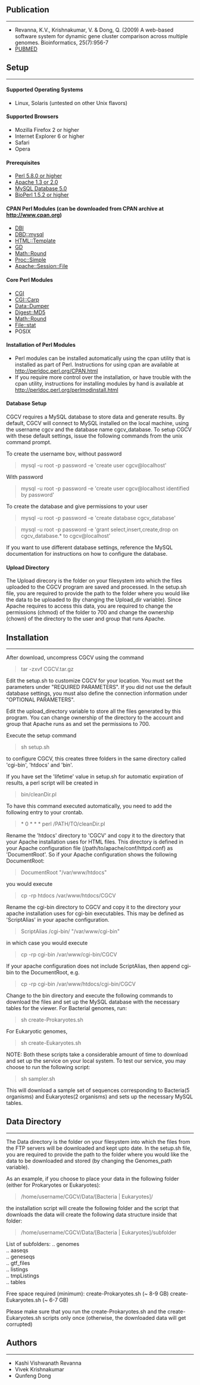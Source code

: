 ## Publication
----------------
* Revanna, K.V., Krishnakumar, V. & Dong, Q. (2009) A web-based software system for dynamic gene cluster comparison across multiple genomes. Bioinformatics, 25(7):956-7
* [PUBMED](http://www.ncbi.nlm.nih.gov/pubmed/19208612)

## Setup
---------

#### Supported Operating Systems
* Linux, Solaris (untested on other Unix flavors)

#### Supported Browsers
* Mozilla Firefox 2 or higher
* Internet Explorer 6 or higher
* Safari
* Opera

#### Prerequisites
* [Perl 5.8.0 or higher](http://www.perl.org/)
* [Apache 1.3 or 2.0](http://www.apache.org)
* [MySQL Database 5.0](http://dev.mysql.com/)
* [BioPerl 1.5.2 or higher](http://www.bioperl.org/)

#### CPAN Perl Modules (can be downloaded from CPAN archive at http://www.cpan.org)
* [DBI](http://search.cpan.org/~timb/DBI-1.616/DBI.pm)
* [DBD::mysql](http://search.cpan.org/~capttofu/DBD-mysql-4.018/lib/DBD/mysql.pm)
* [HTML::Template](http://search.cpan.org/~samtregar/HTML-Template-2.9/Template.pm)
* [GD](http://search.cpan.org/~lds/GD-2.45/GD.pm)
* [Math::Round](http://search.cpan.org/~grommel/Math-Round-0.06/Round.pm)
* [Proc::Simple](http://search.cpan.org/~mschilli/Proc-Simple-1.27/Simple.pm)
* [Apache::Session::File](http://search.cpan.org/~chorny/Apache-Session-1.89/lib/Apache/Session/File.pm)

#### Core Perl Modules
* [CGI](http://search.cpan.org/~markstos/CGI.pm-3.52/lib/CGI.pm)
* [CGI::Carp](http://search.cpan.org/~markstos/CGI.pm-3.52/lib/CGI/Carp.pm)
* [Data::Dumper](http://search.cpan.org/~smueller/Data-Dumper-2.128/Dumper.pm)
* [Digest::MD5](http://search.cpan.org/~gaas/Digest-MD5-2.51/MD5.pm)
* [Math::Round](http://search.cpan.org/~grommel/Math-Round-0.06/Round.pm)
* [File::stat](http://search.cpan.org/~makoto/File-Stat-0.01/Stat.pm)
* POSIX


#### Installation of Perl Modules
* Perl modules can be installed automatically using the cpan utility that is installed as part of Perl. Instructions for using cpan are available at http://perldoc.perl.org/CPAN.html
* If you require more control over the installation, or have trouble with the cpan utility, instructions for installing modules by hand is available at http://perldoc.perl.org/perlmodinstall.html


#### Database Setup
CGCV requires a MySQL database to store data and generate results. By default, CGCV will connect to MySQL installed on the local machine, using the username cgcv
and the database name cgcv_database. To setup CGCV with these default settings, issue the following commands from the unix command prompt.

To create the username bov, without password

> mysql -u root -p password -e 'create user cgcv@localhost'

With password

> mysql -u root -p password -e 'create user cgcv@localhost identified by password'

To create the database and give permissions to your user

> mysql -u root -p password -e 'create database cgcv_database'

> mysql -u root -p password -e 'grant select,insert,create,drop on cgcv_database.* to cgcv@localhost'

If you want to use different database settings, reference the MySQL documentation for instructions on how to configure the database.

#### Upload Directory
The Upload direcory is the folder on your filesystem into which the files uploaded to the CGCV program are saved and processed. In the setup.sh file, you are required to provide the path to the folder where you would like the data to be uploaded to (by changing the Upload_dir variable). Since Apache requires to access this data, you are required to change the permissions (chmod) of the folder to 700 and change the ownership (chown) of the directory to the user and group that runs Apache.

## Installation
------------

After download, uncompress CGCV using the command

> tar -zxvf CGCV.tar.gz

Edit the setup.sh to customize CGCV for your location. You must set the parameters under "REQUIRED PARAMETERS". If you did not use the default database settings, you must also define the connection information under "OPTIONAL PARAMETERS". 

Edit the upload_directory variable to store all the files generated by this program. You can change ownership of the directory to the account and group that Apache runs as and set the permissions to 700.

Execute the setup command

> sh setup.sh

to configure CGCV, this creates three folders in the same directory called 'cgi-bin', 'htdocs' and 'bin'.

If you have set the 'lifetime' value in setup.sh for automatic expiration of results, a perl script will be created in

> bin/cleanDir.pl

To have this command executed automatically, you need to add the following entry to your crontab.

> &#042; 0 * * * perl /PATH/TO/cleanDir.pl

Rename the 'htdocs' directory to 'CGCV' and copy it to the directory that your Apache installation uses for HTML files. This directory is defined in your Apache configuration file (/path/to/apache/conf/httpd.conf) as 'DocumentRoot'. So if your Apache configuration shows the following DocumentRoot:

>	DocumentRoot "/var/www/htdocs"

you would execute

> cp -rp htdocs /var/www/htdocs/CGCV

Rename the cgi-bin directory to CGCV and copy it to the directory your apache installation uses for cgi-bin executables. This may be defined as 'ScriptAlias' in your apache configuration.

> ScriptAlias /cgi-bin/ "/var/www/cgi-bin"

in which case you would execute

> cp -rp cgi-bin /var/www/cgi-bin/CGCV

If your apache configuration does not include ScriptAlias, then append cgi-bin to the DocumentRoot, e.g.

> cp -rp cgi-bin /var/www/htdocs/cgi-bin/CGCV

Change to the bin directory and execute the following commands to download the files and set up the MySQL database with the necessary tables for the viewer. For Bacterial genomes, run:

> sh create-Prokaryotes.sh

For Eukaryotic genomes,

> sh create-Eukaryotes.sh

NOTE: Both these scripts take a considerable amount of time to download and set up the service on your local system. To test our service, you may choose to run the following script:
  
> sh sampler.sh

This will download a sample set of sequences corresponding to Bacteria(5 organisms) and Eukaryotes(2 organisms) and sets up the necessary MySQL tables.


## Data Directory
-----------------

The Data directory is the folder on your filesystem into which the files from the FTP servers will be downloaded and kept upto date. In the setup.sh file, you are required to provide the path to the folder where you would like the data to be downloaded and stored (by changing the Genomes_path variable).

As an example, if you choose to place your data in the following folder (either for Prokaryotes or Eukaryotes):

> /home/username/CGCV/Data/[Bacteria | Eukaryotes]/

the installation script will create the following folder and the script that downloads the data will create the following data structure inside that folder:

> /home/username/CGCV/Data/[Bacteria | Eukaryotes]/subfolder
  
List of subfolders:
    .. genomes  
    .. aaseqs  
    .. geneseqs  
    .. gtf_files  
    .. listings  
    .. tmpListings  
    .. tables  

Free space required (minimum):
    create-Prokaryotes.sh (~ 8-9 GB)
    create-Eukaryotes.sh (~ 6-7 GB)

Please make sure that you run the create-Prokaryotes.sh and the create-Eukaryotes.sh scripts only once (otherwise, the downloaded data will get corrupted)

## Authors
------------
* Kashi Vishwanath Revanna
* Vivek Krishnakumar
* Qunfeng Dong
